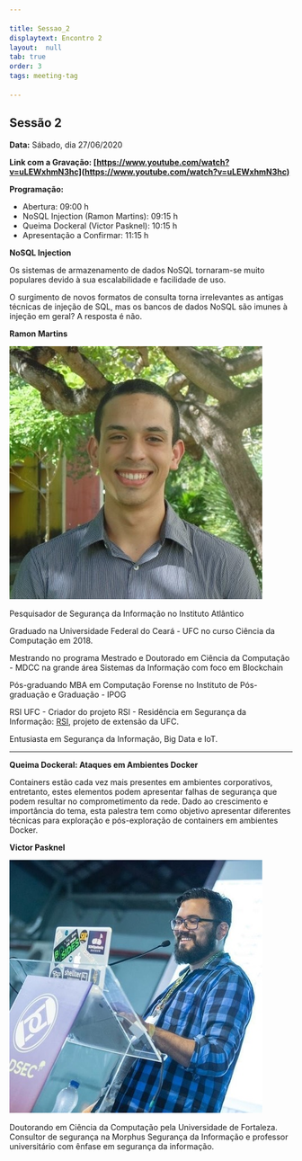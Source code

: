 ```yaml
---

title: Sessao_2
displaytext: Encontro 2
layout:  null
tab: true
order: 3
tags: meeting-tag

---
```


## Sessão 2
**Data:** Sábado, dia 27/06/2020

**Link com a Gravação: [https://www.youtube.com/watch?v=uLEWxhmN3hc](https://www.youtube.com/watch?v=uLEWxhmN3hc)**

**Programação:**

* Abertura: 09:00 h
* NoSQL Injection (Ramon Martins): 09:15 h
* Queima Dockeral (Victor Pasknel): 10:15 h
* Apresentação a Confirmar: 11:15 h

**NoSQL Injection**

Os sistemas de armazenamento de dados NoSQL tornaram-se muito populares devido à sua escalabilidade e facilidade de uso.

O surgimento de novos formatos de consulta torna irrelevantes as antigas técnicas de injeção de SQL, mas os bancos de dados NoSQL são imunes à injeção em geral? A resposta é não.

**Ramon Martins**

![Ramon Martins](assets/images/Ramon_Martins.jpg)

Pesquisador de Segurança da Informação no Instituto Atlântico

Graduado na Universidade Federal do Ceará - UFC no curso Ciência da Computação em 2018.

Mestrando no programa Mestrado e Doutorado em Ciência da Computação - MDCC na grande área Sistemas da Informação com foco em Blockchain

Pós-graduando MBA em Computação Forense no Instituto de Pós-graduação e Graduação - IPOG

RSI UFC - Criador do projeto RSI - Residência em Segurança da Informação: <a href="http://rsi.dc.ufc.br/" target="_blankk">RSI</a>, projeto de extensão da UFC.

Entusiasta em Segurança da Informação, Big Data e IoT.

---

**Queima Dockeral:  Ataques em Ambientes Docker**

Containers estão cada vez mais presentes em ambientes corporativos, entretanto, estes elementos podem apresentar falhas de segurança que podem resultar no comprometimento da rede. Dado ao crescimento e importância do tema, esta palestra tem como objetivo apresentar diferentes técnicas para exploração e pós-exploração de containers em ambientes Docker.

**Victor Pasknel**

![Victor Pasknel](assets/images/Victor_Pasknel.jpg)

Doutorando em Ciência da Computação pela Universidade de Fortaleza. Consultor de segurança na Morphus Segurança da Informação e professor universitário com ênfase em segurança da informação.
